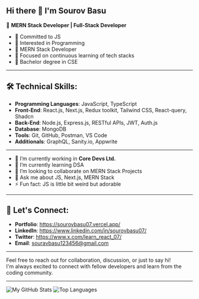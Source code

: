 ## Hi there 👋 I'm Sourov Basu
🌟 **MERN Stack Developer | Full-Stack Developer**

- 🤍 Committed to JS
- 🤍 Interested in Programming
- 🤍 MERN Stack Developer
- 🤍 Focused on continuous learning of tech stacks
- 🤍 Bachelor degree in CSE

---

## 🛠️ **Technical Skills**:
- **Programming Languages**: JavaScript, TypeScript
- **Front-End**: React.js, Next.js, Redux toolkit, Tailwind CSS, React-query, Shadcn
- **Back-End**: Node.js, Express.js, RESTful APIs, JWT, Auth.js
- **Database**: MongoDB
- **Tools**: Git, GitHub, Postman, VS Code
- **Additionals**: GraphQL, Sanity.io, Appwrite

---

- 🔭 I’m currently working in **Core Devs Ltd.**
- 🌱 I’m currently learning DSA
- 👯 I’m looking to collaborate on MERN Stack Projects
- 💬 Ask me about JS, Next.js, MERN Stack
- ⚡ Fun fact: JS is little bit weird but adorable

---

## 💬 **Let's Connect**:
- **Portfolio**: https://sourovbasu07.vercel.app/
- **LinkedIn**: https://www.linkedin.com/in/sourovbasu07/
- **Twitter**: https://www.x.com/learn_react_07/
- **Email**: souravbasu123456@gmail.com

---

Feel free to reach out for collaboration, discussion, or just to say hi!   
I'm always excited to connect with fellow developers and learn from the coding community.

---

![My GitHub Stats](https://github-readme-stats.vercel.app/api?username=sourovBasu07&show_icons=true&theme=radical)
![Top Languages](https://github-readme-stats.vercel.app/api/top-langs/?username=sourovBasu07&layout=compact&theme=radical)

